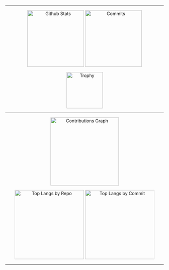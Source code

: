 <!--
**vine91/vine91** is a ✨ _special_ ✨ repository because its `README.md` (this file) appears on your GitHub profile.

Here are some ideas to get you started:

- 🔭 I’m currently working on ...
- 🌱 I’m currently learning ...
- 👯 I’m looking to collaborate on ...
- 🤔 I’m looking for help with ...
- 💬 Ask me about ...
- 📫 How to reach me: ...
- 😄 Pronouns: ...
- ⚡ Fun fact: ...
-->

* * *

<p align="middle"> 
  <img alt="Github Stats" height="180px" src="https://github-readme-stats.vercel.app/api?username=vine91&show_icons=true&theme=dracula&include_all_commits=true&count_private=true" />
  <img alt="Commits" height="180px" src="http://github-profile-summary-cards.vercel.app/api/cards/productive-time?username=vine91&theme=dracula&utcOffset=8" />
</p>

<p align="middle"> 
  <img alt="Trophy" height="115px" src="https://github-profile-trophy.vercel.app/?username=vine91&column=7&theme=flat" />
</p>

* * *

<p align="middle"> 
  <img alt="Contributions Graph" height="217px" src="http://github-profile-summary-cards.vercel.app/api/cards/profile-details?username=vine91&theme=dracula" />
</p>

<p align="middle"> 
  <img alt="Top Langs by Repo" height="220px" src="http://github-profile-summary-cards.vercel.app/api/cards/repos-per-language?username=vine91&theme=dracula" />
  <img alt="Top Langs by Commit" height="220px" src="http://github-profile-summary-cards.vercel.app/api/cards/most-commit-language?username=vine91&theme=dracula" />
</p>

* * *
